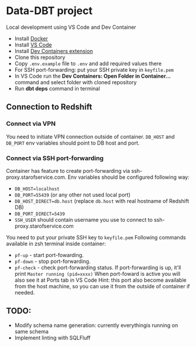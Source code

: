 # Data-DBT project

Local development using VS Code and Dev Container

* Install [Docker](https://docs.docker.com/engine/install/) 
* Install [VS Code](https://code.visualstudio.com/download)
* Install [Dev Containers extension](https://marketplace.visualstudio.com/items?itemName=ms-vscode-remote.remote-containers)
* Clone this repository
* Copy `.env.example` file to `.env` and add required values there
* For SSH port-forwarding: put your SSH private key in `keyfile.pem`
* In VS Code run the **Dev Containers: Open Folder in Container...** command and select folder with cloned repository
* Run **dbt deps** command in terminal

## Connection to Redshift 

### Connect via VPN
You need to initiate VPN connection outside of container. 
`DB_HOST` and `DB_PORT` env variables should point to DB host and port.

### Connect via SSH port-forwarding
Container has feature to create port-forwarding via ssh-proxy.starofservice.com.
Env variables should be configured following way:
 * `DB_HOST=localhost`
 * `DB_PORT=55439` (or any other not used local port)
 * `DB_HOST_DIRECT=db.host` (replace `db.host` with real hostname of Redshift DB)
 * `DB_PORT_DIRECT=5439`
 * `SSH_USER` should contain username you use to connect to ssh-proxy.starofservice.com

You need to put your private SSH key to `keyfile.pem`
Following commands available in zsh terminal inside container:
* `pf-up` - start port-fowarding. 
* `pf-down` - stop port-forwarding.
* `pf-check` - check port-forwarding status. If port-forwarding is up, it'll print `Master running (pid=xxxx)`
When port-foward is active you will also see it at Ports tab in VS Code
Hint: this port also become available from the host machine, so you can use it from the outside of container if needed.

## TODO:
* Modify schema name generation: currently everythingis running on same schema
* Implement linting with SQLFluff
